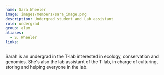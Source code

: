```yaml
---
name: Sara Wheeler
image: images/members/sara_image.png
description: Undergrad student and Lab assistant
role: undergrad
group: alum
aliases:
  - S. Wheeler
links:
---
```


Sarah is an undergrad in the T-lab interested in ecology, conservation and genomics. She's also the lab assistant of the T-lab, in charge of culturing, storing and helping everyone in the lab.